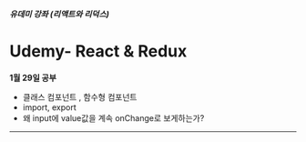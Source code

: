 ##### 유데미 강좌 (리액트와 리덕스)
# Udemy- React & Redux



**1월 29일 공부**

+ 클래스 컴포넌트 , 함수형 컴포넌트
+ import, export
+ 왜 input에 value값을 계속 onChange로 보게하는가?

* * *
